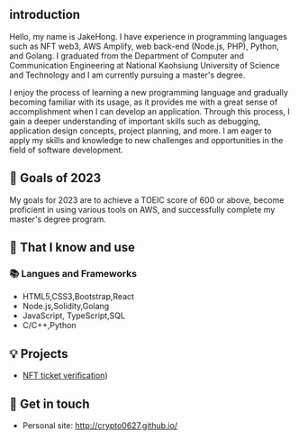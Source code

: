 ## introduction

Hello, my name is JakeHong. I have experience in programming languages such as NFT web3, AWS Amplify, web back-end (Node.js, PHP), Python, and Golang. I graduated from the Department of Computer and Communication Engineering at National Kaohsiung University of Science and Technology and I am currently pursuing a master's degree.

I enjoy the process of learning a new programming language and gradually becoming familiar with its usage, as it provides me with a great sense of accomplishment when I can develop an application. Through this process, I gain a deeper understanding of important skills such as debugging, application design concepts, project planning, and more. I am eager to apply my skills and knowledge to new challenges and opportunities in the field of software development.

## 🔭 Goals of 2023

My goals for 2023 are to achieve a TOEIC score of 600 or above, become proficient in using various tools on AWS, and successfully complete my master's degree program.

## 🧠 That I know and use
### 📚 Langues and Frameworks
- HTML5,CSS3,Bootstrap,React
- Node.js,Solidity,Golang
- JavaScript, TypeScript,SQL
- C/C++,Python

## 💡 Projects
- [NFT ticket verification](https://crypto0627.github.io/nft-boneboss/))

## 🔗 Get in touch
- Personal site: http://crypto0627.github.io/

